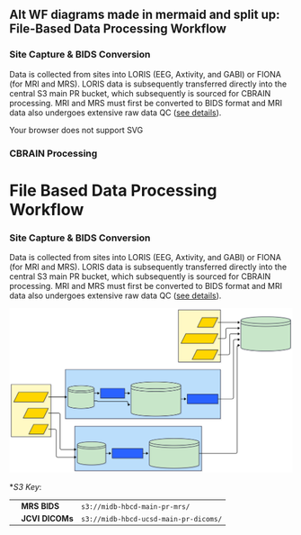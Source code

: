 ## Alt WF diagrams made in mermaid and split up: File-Based Data Processing Workflow

### Site Capture & BIDS Conversion

Data is collected from sites into LORIS (EEG, Axtivity, and GABI) or FIONA (for MRI and MRS). LORIS data is subsequently transferred directly into the central S3 main PR bucket, which subsequently is sourced for CBRAIN processing. MRI and MRS must first be converted to BIDS format and MRI data also undergoes extensive raw data QC ([see details](https://docs.hbcdstudy.org/latest/instruments/mri/qc/#raw-mr-data-qc)).

<object type="image/svg+xml" data="../images/mermaid6.svg" style="width: 100%; height: auto;">
  Your browser does not support SVG
</object>


### CBRAIN Processing


# File Based Data Processing Workflow

### Site Capture & BIDS Conversion

Data is collected from sites into LORIS (EEG, Axtivity, and GABI) or FIONA (for MRI and MRS). LORIS data is subsequently transferred directly into the central S3 main PR bucket, which subsequently is sourced for CBRAIN processing. MRI and MRS must first be converted to BIDS format and MRI data also undergoes extensive raw data QC ([see details](https://docs.hbcdstudy.org/latest/instruments/mri/qc/#raw-mr-data-qc)).

![](images/capture.svg)

\*<i>S3 Key</i>:   

<table class="table-no-vertical-lines" style="width: 100%; border-collapse: collapse; table-layout: fixed;">
    <tbody>
    <tr>
        <td></td>
        <td><strong>MRS BIDS</strong></td>
        <td><code>s3://midb-hbcd-main-pr-mrs/</code></td>
    </tr>
    <tr>
        <td></td>
        <td><strong>JCVI DICOMs</strong></td>
        <td><code>s3://midb-hbcd-ucsd-main-pr-dicoms/</code></td>
    </tr>
</tbody>
</table>